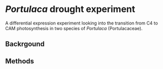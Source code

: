 # _Portulaca_ drought experiment
A differential expression experiment looking into the transition from C4 to CAM photosynthesis in two species of _Portulaca_ (Portulacaceae). 

## Backrgound

## Methods

